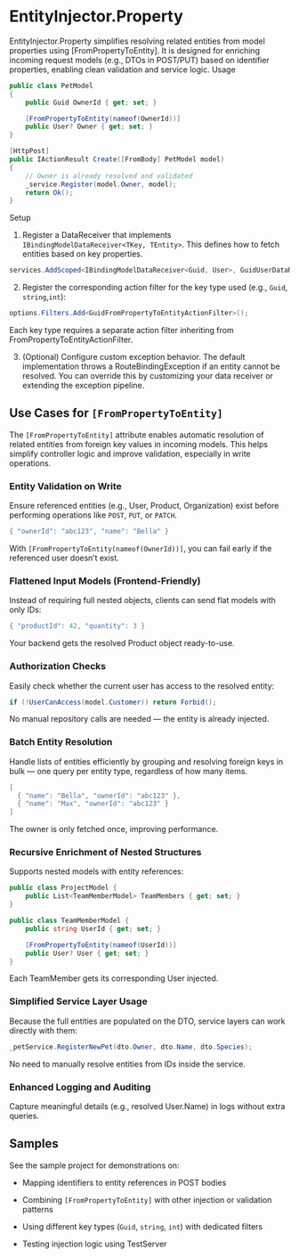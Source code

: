 # EntityInjector.Property

EntityInjector.Property simplifies resolving related entities from model properties using [FromPropertyToEntity].
It is designed for enriching incoming request models (e.g., DTOs in POST/PUT) based on identifier properties, enabling clean validation and service logic.
Usage
```csharp
public class PetModel
{
    public Guid OwnerId { get; set; }

    [FromPropertyToEntity(nameof(OwnerId))]
    public User? Owner { get; set; }
}

[HttpPost]
public IActionResult Create([FromBody] PetModel model)
{
    // Owner is already resolved and validated
    _service.Register(model.Owner, model);
    return Ok();
}
```

Setup

1. Register a DataReceiver that implements `IBindingModelDataReceiver<TKey, TEntity>`. This defines how to fetch entities based on key properties.
```csharp
services.AddScoped<IBindingModelDataReceiver<Guid, User>, GuidUserDataReceiver>();
```

2. Register the corresponding action filter for the key type used (e.g., `Guid`, `string`,`int`):
```csharp
options.Filters.Add<GuidFromPropertyToEntityActionFilter>();
```

Each key type requires a separate action filter inheriting from FromPropertyToEntityActionFilter<TKey>.

3. (Optional) Configure custom exception behavior. The default implementation throws a RouteBindingException if an entity cannot be resolved. You can override this by customizing your data receiver or extending the exception pipeline.

## Use Cases for `[FromPropertyToEntity]`

The `[FromPropertyToEntity]` attribute enables automatic resolution of related entities from foreign key values in incoming models. This helps simplify controller logic and improve validation, especially in write operations.

### Entity Validation on Write

Ensure referenced entities (e.g., User, Product, Organization) exist before performing operations like `POST`, `PUT`, or `PATCH`.
```csharp
{ "ownerId": "abc123", "name": "Bella" }
```

With `[FromPropertyToEntity(nameof(OwnerId))]`, you can fail early if the referenced user doesn’t exist.

### Flattened Input Models (Frontend-Friendly)

Instead of requiring full nested objects, clients can send flat models with only IDs:
```csharp
{ "productId": 42, "quantity": 3 }
```

Your backend gets the resolved Product object ready-to-use.

### Authorization Checks

Easily check whether the current user has access to the resolved entity:
```csharp
if (!UserCanAccess(model.Customer)) return Forbid();
```

No manual repository calls are needed — the entity is already injected.

### Batch Entity Resolution

Handle lists of entities efficiently by grouping and resolving foreign keys in bulk — one query per entity type, regardless of how many items.
```csharp
[
  { "name": "Bella", "ownerId": "abc123" },
  { "name": "Max", "ownerId": "abc123" }
]
```

The owner is only fetched once, improving performance.

### Recursive Enrichment of Nested Structures

Supports nested models with entity references:
```csharp
public class ProjectModel {
    public List<TeamMemberModel> TeamMembers { get; set; }
}

public class TeamMemberModel {
    public string UserId { get; set; }

    [FromPropertyToEntity(nameof(UserId))]
    public User? User { get; set; }
}
```

Each TeamMember gets its corresponding User injected.

### Simplified Service Layer Usage

Because the full entities are populated on the DTO, service layers can work directly with them:
```csharp
_petService.RegisterNewPet(dto.Owner, dto.Name, dto.Species);
```

No need to manually resolve entities from IDs inside the service.

### Enhanced Logging and Auditing

Capture meaningful details (e.g., resolved User.Name) in logs without extra queries.

## Samples

See the sample project for demonstrations on:

* Mapping identifiers to entity references in POST bodies

* Combining `[FromPropertyToEntity]` with other injection or validation patterns

* Using different key types (`Guid`, `string`, `int`) with dedicated filters

* Testing injection logic using TestServer